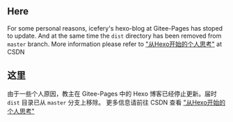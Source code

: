 ## Here

For some personal reasons, icefery's hexo-blog at Gitee-Pages has stoped to update. And at the same time the `dist` directory has been removed from `master` branch. More information please refer to ["从Hexo开始的个人思考"](https://blog.csdn.net/XY1790026787/article/details/105151760) at CSDN 

## 这里

由于一些个人原因，教主在 Gitee-Pages 中的 Hexo 博客已经停止更新。届时 `dist` 目录已从 `master` 分支上移除。 更多信息请前往 CSDN 查看 ["从Hexo开始的个人思考"](https://blog.csdn.net/XY1790026787/article/details/105151760) 